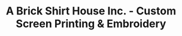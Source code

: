 ---
title: "A Brick Shirt House Inc. - Custom Screen Printing & Embroidery"
url: /winnipeg/a-brick-shirt-house-inc-custom-screen-printing-and-embroidery/
shop: shop
---